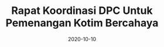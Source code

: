 ---
title: Rapat Koordinasi DPC Untuk Pemenangan Kotim Bercahaya
cover: '/img/content/rapat-koordinasi.jpg'
date: 2020-10-10
gallery: 
    - type: image
      media: '/img/content/rapat-koordinasi.jpg'
      caption: 'Jajaran pengurus DPC PKS MB. Ketapang berfoto setelah rapat koordinasi untuk pemenangan pasangan Kotim Bercahaya.'
      aspect-ratio: '16:9'
---